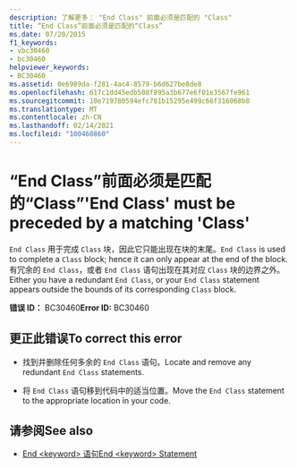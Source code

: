 ```yaml
---
description: 了解更多： "End Class" 前面必须是匹配的 "Class"
title: “End Class”前面必须是匹配的“Class”
ms.date: 07/20/2015
f1_keywords:
- vbc30460
- bc30460
helpviewer_keywords:
- BC30460
ms.assetid: 0e6989da-f281-4ac4-8579-b6d627be8de8
ms.openlocfilehash: 617c1dd45edb508f895a3b677e6f01e3567fe961
ms.sourcegitcommit: 10e719780594efc781b15295e499c66f316068b8
ms.translationtype: MT
ms.contentlocale: zh-CN
ms.lasthandoff: 02/14/2021
ms.locfileid: "100460860"
---
```

# <a name="end-class-must-be-preceded-by-a-matching-class"></a><span data-ttu-id="cfe21-103">“End Class”前面必须是匹配的“Class”</span><span class="sxs-lookup"><span data-stu-id="cfe21-103">'End Class' must be preceded by a matching 'Class'</span></span>

<span data-ttu-id="cfe21-104">`End Class` 用于完成 `Class` 块，因此它只能出现在块的末尾。</span><span class="sxs-lookup"><span data-stu-id="cfe21-104">`End Class` is used to complete a `Class` block; hence it can only appear at the end of the block.</span></span> <span data-ttu-id="cfe21-105">有冗余的 `End Class`，或者 `End Class` 语句出现在其对应 `Class` 块的边界之外。</span><span class="sxs-lookup"><span data-stu-id="cfe21-105">Either you have a redundant `End Class`, or your `End Class` statement appears outside the bounds of its corresponding `Class` block.</span></span>  
  
 <span data-ttu-id="cfe21-106">**错误 ID：** BC30460</span><span class="sxs-lookup"><span data-stu-id="cfe21-106">**Error ID:** BC30460</span></span>  
  
## <a name="to-correct-this-error"></a><span data-ttu-id="cfe21-107">更正此错误</span><span class="sxs-lookup"><span data-stu-id="cfe21-107">To correct this error</span></span>  
  
- <span data-ttu-id="cfe21-108">找到并删除任何多余的 `End Class` 语句。</span><span class="sxs-lookup"><span data-stu-id="cfe21-108">Locate and remove any redundant `End Class` statements.</span></span>  
  
- <span data-ttu-id="cfe21-109">将 `End Class` 语句移到代码中的适当位置。</span><span class="sxs-lookup"><span data-stu-id="cfe21-109">Move the `End Class` statement to the appropriate location in your code.</span></span>  
  
## <a name="see-also"></a><span data-ttu-id="cfe21-110">请参阅</span><span class="sxs-lookup"><span data-stu-id="cfe21-110">See also</span></span>

- [<span data-ttu-id="cfe21-111">End \<keyword> 语句</span><span class="sxs-lookup"><span data-stu-id="cfe21-111">End \<keyword> Statement</span></span>](../language-reference/statements/end-keyword-statement.md)

